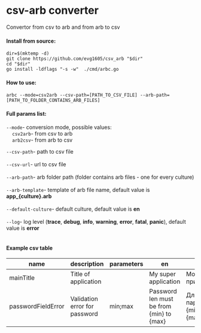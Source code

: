 # csv-arb converter

Convertor from csv to arb and from arb to csv

#### Install from source:

```
dir=$(mktemp -d) 
git clone https://github.com/evg1605/csv_arb "$dir" 
cd "$dir"
go install -ldflags "-s -w"  ./cmd/arbc.go
```

#### How to use:

```
arbc --mode=csv2arb --csv-path=[PATH_TO_CSV_FILE] --arb-path=[PATH_TO_FOLDER_CONTAINS_ARB_FILES]
```

#### Full params list:

`--mode`- conversion mode, possible values:<br/>
&nbsp;&nbsp;&nbsp;&nbsp;`csv2arb`- from csv to arb<br/>
&nbsp;&nbsp;&nbsp;&nbsp;`arb2csv`- from arb to csv<br/>

`--csv-path`- path to csv file<br/><br/>
`--csv-url`- url to csv file<br/><br/>
`--arb-path`- arb folder path (folder contains arb files - one for every culture)<br/><br/>
`--arb-template`- template of arb file name, default value is **app_{culture}.arb**<br/><br/>
`--default-culture`- default culture, default value is **en**<br/><br/>
`--log`- log level (**trace**, **debug**, **info**, **warning**, **error**, **fatal**, **panic**), default value is **error**<br/><br/>
#### Example csv table

| name               	| description                   	| parameters 	| en                                       	| ru                             	|
|--------------------	|-------------------------------	|------------	|------------------------------------------	|--------------------------------	|
| mainTitle          	| Title of application          	|            	| My super application                     	| Моё супер приложение           	|
| passwordFieldError 	| Validation error for password 	| min;max    	| Password len must be from {min} to {max} 	| Длина пароля от {min} до {max} 	|

